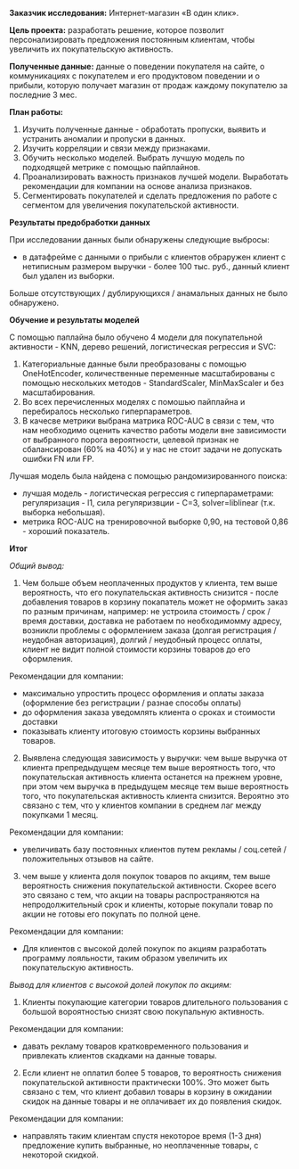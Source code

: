 **Заказчик исследования:** Интернет-магазин «В один клик».

**Цель проекта:** разработать решение, которое позволит персонализировать предложения постоянным клиентам, чтобы увеличить их покупательскую активность.

**Полученные данные:** данные о поведении покупателя на сайте, о коммуникациях с покупателем и его продуктовом поведении и о прибыли, которую получает магазин от продаж каждому покупателю за последние 3 мес.

**План работы:**
1. Изучить полученные данные - обработать пропуски, выявить и устранить аномалии и пропуски в данных.
2. Изучить корреляции и связи между признаками.
3. Обучить несколько моделей. Выбрать лучшую модель по подходящей метрике с помощью пайплайнов.
4. Проанализировать важность признаков лучшей модели. Выработать рекомендации для компании на основе анализа признаков.
5. Сегментировать покупателей и сделать предложения по работе с сегментом для увеличения покупательской активности.

**Результаты предобработки данных**

При исследовании данных были обнаружены следующие выбросы:

- в датафрейме с данными о прибыли с клиентов обраружен клиент с нетиписным размером выручки - более 100 тыс. руб., данный клиент был удален из выборки.

Больше отсутствующих / дублирующихся / анамальных данных не было обнаружено.

**Обучение и результаты моделей**

С помощью паплайна было обучено 4 модели для покупательной активности - KNN, дерево решений, логистическая регрессия и SVC:
1. Категориальные данные были преобразованы с помощью OneHotEncoder, количественные переменные масштабированы с помощью нескольких методов - StandardScaler, MinMaxScaler и без масштабирования.
2. Во всех перечисленных моделях с помошью пайплайна и перебиралось несколько гиперпараметров.
3. В качесве метрики выбрана матрика ROC-AUC в связи с тем, что нам необходимо оценить качество работы модели вне зависимости от выбранного порога вероятности, целевой признак не сбалансирован (60% на 40%) и у нас не стоит задачи не допускать ошибки FN или FP.

Лучшая модель была найдена с помощью рандомизированного поиска:
- лучшая модель - логистическая регрессия с гиперпараметрами: регуляризация - l1, сила регуляризвции - С=3, solver=liblinear (т.к. выборка небольшая).
- метрика ROC-AUC на тренировочной выборке 0,90, на тестовой 0,86 - хороший показатель.

**Итог**

*Общий вывод:*
1. Чем больше объем неоплаченных продуктов у клиента, тем выше вероятность, что его покупательская активность снизится - после добавления товаров в корзину покапатель может не оформить заказ по разным причинам, например: не устроила стоимость / срок / время доставки, доставка не работаем по необходимомму адресу, возникли проблемы с оформлением заказа (долгая регистрация / неудобная авторизация), долгий / неудобный процесс оплаты, клиент не видит полной стоимости корзины товаров до его оформления.

Рекомендации для компании: 
- максимально упростить процесс оформления и оплаты заказа (оформление без регистрации / разнае способы оплаты) 
- до оформления заказа уведомлять клиента о сроках и стоимости доставки 
- показывать клиенту итоговую стоимость корзины выбранных товаров.
2. Выявлена следующая зависимость у выручки: чем выше выручка от клиента препредыдущем месяце тем выше вероятность того, что покупательская активность клиента останется на прежнем уровне, при этом чем выручка в предыдущем месяце тем выше вероятность того, что покупательская активность клиента снизится. Вероятно это связано с тем, что у клиентов компании в среднем лаг между покупками 1 месяц. 

Рекомендации для компании: 
- увеличивать базу постоянных клиентов путем рекламы / соц.сетей / положительных отзывов на сайте.
3. чем выше у клиента доля покупок товаров по акциям, тем выше вероятность снижения покупательской активности. Скорее всего это связано с тем, что акции на товары распространяются на непродолжительный срок и клиенты, которые покупали товар по акции не готовы его покупать по полной цене. 

Рекомендации для компании: 
- Для клиентов с высокой долей покупок по акциям разработать программу лояльности, таким образом увеличить их покупательскую активность.

*Вывод для клиентов с высокой долей покупок по акциям:*
1. Клиенты покупающие категории товаров длительного пользования с большой вороятностью снизят свою покупальную активность.

Рекомендации для компании: 
- давать рекламу товаров кратковременного пользования и привлекать клиентов скадками на данные товары.
2. Если клиент не оплатил более 5 товаров, то вероятность снижения покупательской активности практически 100%. Это может быть связано с тем, что клиент добавил товары в корзину в ожидании скидок на данные товары и не оплачивает их до появления скидок.

Рекомендации для компании:
- направлять таким клиентам спустя некоторое время (1-3 дня) предложение купить выбранные, но неоплаченные товары, с некоторой скидкой.